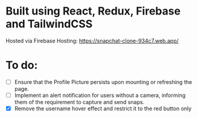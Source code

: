 # Built using React, Redux, Firebase and TailwindCSS

Hosted via Firebase Hosting: https://snapchat-clone-934c7.web.app/

# To do:

- [ ] Ensure that the Profile Picture persists upon mounting or refreshing the page.
- [ ] Implement an alert notification for users without a camera, informing them of the requirement to capture and send snaps.
- [x] Remove the username hover effect and restrict it to the red button only
